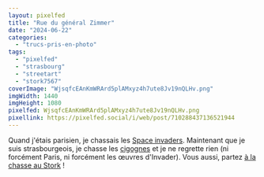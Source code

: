 ```yaml
---
layout: pixelfed
title: "Rue du général Zimmer"
date: "2024-06-22"
categories: 
  - "trucs-pris-en-photo"
tags: 
  - "pixelfed"
  - "strasbourg"
  - "streetart"
  - "stork7567"
coverImage: "WjsqfcEAnKmWRArd5plAMxyz4h7ute8Jv19nQLHv.png"
imgWidth: 1440
imgHeight: 1080
pixelfed: WjsqfcEAnKmWRArd5plAMxyz4h7ute8Jv19nQLHv.png
pixellink: https://pixelfed.social/i/web/post/710288437136521944
---
```


Quand j'étais parisien, je chassais les [Space invaders](http://sitofotos.6x8.org/index.php?/category/2). Maintenant que je suis strasbourgeois, je chasse les [cigognes](https://www.6x8.org/tag/stork7567/) et je ne regrette rien (ni forcément Paris, ni forcément les œuvres d'Invader). Vous aussi, partez [à la chasse au Stork](https://www.6x8.org/2019/11/a-la-chasse-au-stork/) !